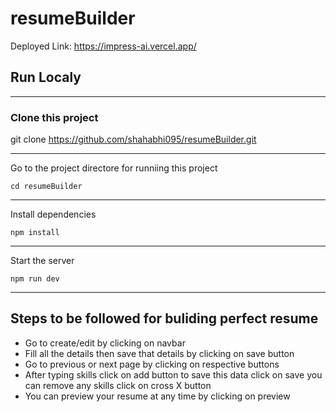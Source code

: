 # resumeBuilder
Deployed Link: https://impress-ai.vercel.app/

<h2>Run Localy</h2>
<hr>
<h3>Clone this project</h3>

git clone https://github.com/shahabhi095/resumeBuilder.git

<hr>
   <p>Go to the project directore for runniing this project</p>

    cd resumeBuilder

<hr>
<p>Install dependencies</p>

    npm install

<hr>
<p>Start the server</p>

    npm run dev

<hr>
<h2>Steps to be followed for buliding perfect resume</h2>
 <ul>
 <li>Go to create/edit by clicking on navbar</li>
 <li>Fill all the details then save that details by clicking on save button</li>
  <li>Go to previous or next page by clicking on respective buttons</li>
  <li>After typing skills click on add button to save this data click on save you can remove any skills click on cross X button</li>
   <li>You can preview your resume at any time by clicking on preview</li>
 </ul>

